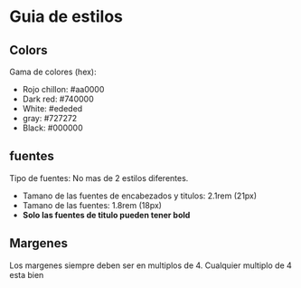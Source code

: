 # Guia de estilos

## Colors

Gama de colores (hex):

* Rojo chillon: #aa0000
* Dark red: #740000
* White: #ededed
* gray: #727272
* Black: #000000

## fuentes

Tipo de fuentes: No mas de 2 estilos diferentes.

* Tamano de las fuentes de encabezados y titulos: 2.1rem (21px)
* Tamano de las fuentes: 1.8rem (18px)
* **Solo las fuentes de titulo pueden tener bold**

## Margenes

Los margenes siempre deben ser en multiplos de 4. Cualquier multiplo de 4 esta bien
